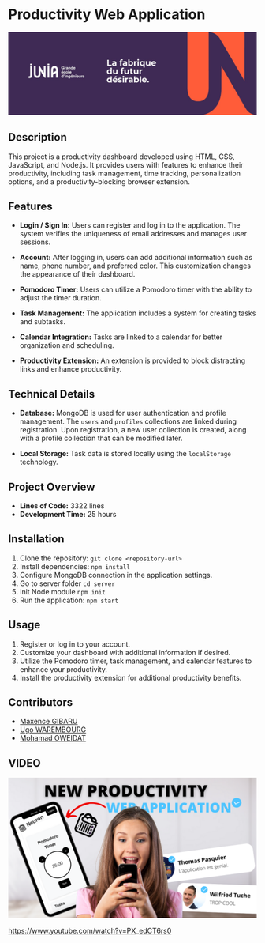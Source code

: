 # Productivity Web Application

![Junia Banner](/public/assets/images/junia_banner.jpeg "Junia Banner")

## Description

This project is a productivity dashboard developed using HTML, CSS, JavaScript, and Node.js. It provides users with features to enhance their productivity, including task management, time tracking, personalization options, and a productivity-blocking browser extension.

## Features

- **Login / Sign In:** Users can register and log in to the application. The system verifies the uniqueness of email addresses and manages user sessions.
  
- **Account:** After logging in, users can add additional information such as name, phone number, and preferred color. This customization changes the appearance of their dashboard.

- **Pomodoro Timer:** Users can utilize a Pomodoro timer with the ability to adjust the timer duration.

- **Task Management:** The application includes a system for creating tasks and subtasks.

- **Calendar Integration:** Tasks are linked to a calendar for better organization and scheduling.

- **Productivity Extension:** An extension is provided to block distracting links and enhance productivity.

## Technical Details

- **Database:** MongoDB is used for user authentication and profile management. The `users` and `profiles` collections are linked during registration. Upon registration, a new user collection is created, along with a profile collection that can be modified later.

- **Local Storage:** Task data is stored locally using the `localStorage` technology.

## Project Overview

- **Lines of Code:** 3322 lines
- **Development Time:** 25 hours

## Installation

1. Clone the repository: `git clone <repository-url>`
2. Install dependencies: `npm install`
3. Configure MongoDB connection in the application settings.
4. Go to server folder `cd server`
5. init Node module `npm init`
6. Run the application: `npm start`

## Usage

1. Register or log in to your account.
2. Customize your dashboard with additional information if desired.
3. Utilize the Pomodoro timer, task management, and calendar features to enhance your productivity.
4. Install the productivity extension for additional productivity benefits.

## Contributors

- [Maxence GIBARU](maxence.gibaru@student.junia.com)
- [Ugo WAREMBOURG](maxence.gibaru@student.junia.com)
- [Mohamad OWEIDAT](mohamad.oweidat@student.junia.com)

## VIDEO

![Miniature TEASER NEURON](/public/assets/images/miniature.png "Minia Neuron")

https://www.youtube.com/watch?v=PX_edCT6rs0
